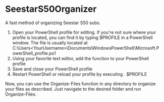 # SeestarS50Organizer
A fast method of organizing Seestar S50 subs. 

1. Open your PowerShell profile for editing. If you're not sure where your profile is located, you can find it by typing $PROFILE in a PowerShell window. The file is usually located at C:\Users\<YourUsername>\Documents\WindowsPowerShell\Microsoft.PowerShell_profile.ps1
2. Using your favorite text editor, add the function to your PowerShell profile
3. Save and close your PowerShell profile
4. Restart PowerShell or reload your profile by executing . $PROFILE

Now, you can use the Organize-Files function in any directory to organize your files as described. Just navigate to the desired folder and run Organize-Files.
